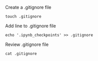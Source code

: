 Create a .gitignore file

```
touch .gitignore
```

Add line to .gitignore file 
```
echo '.ipynb_checkpoints' >> .gitignore
```
Review .gitignore file 
```
cat .gitignore
```

